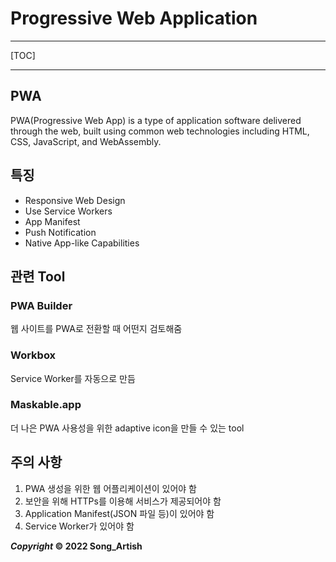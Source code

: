 # Progressive Web Application

---

[TOC]

---



## PWA

PWA(Progressive Web App) is a type of application software delivered through the web, built using common web technologies including HTML, CSS, JavaScript, and WebAssembly.



## 특징

- Responsive Web Design
- Use Service Workers
- App Manifest
- Push Notification
- Native App-like Capabilities



## 관련 Tool

### PWA Builder

웹 사이트를 PWA로 전환할 때 어떤지 검토해줌

### Workbox

Service Worker를 자동으로 만듬

### Maskable.app

더 나은 PWA 사용성을 위한 adaptive icon을 만들 수 있는 tool



## 주의 사항

1. PWA 생성을 위한 웹 어플리케이션이 있어야 함
2. 보안을 위해 HTTPs를 이용해 서비스가 제공되어야 함
3. Application Manifest(JSON 파일 등)이 있어야 함
4. Service Worker가 있어야 함



***Copyright* © 2022 Song_Artish**